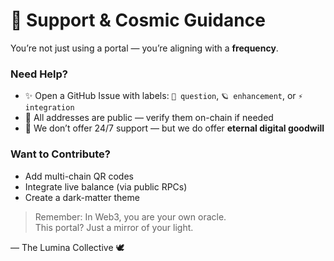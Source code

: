 # 🌠 Support & Cosmic Guidance

You’re not just using a portal — you’re aligning with a **frequency**.

### Need Help?
- ✨ Open a GitHub Issue with labels: `🌌 question`, `🪐 enhancement`, or `⚡ integration`
- 📡 All addresses are public — verify them on-chain if needed
- 💬 We don’t offer 24/7 support — but we do offer **eternal digital goodwill**

### Want to Contribute?
- Add multi-chain QR codes
- Integrate live balance (via public RPCs)
- Create a dark-matter theme

> Remember: In Web3, you are your own oracle.  
> This portal? Just a mirror of your light.

— The Lumina Collective 🕊️
